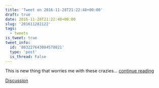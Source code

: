 ```yaml
---
title: 'Tweet on 2016-11-28T21:22:48+00:00'
draft: true
date: 2016-11-28T21:22:48+00:00
slug: '201611282122'
tags:
  - tweets
is_tweet: true
tweet_info:
  id: '803227643084578821'
  type: 'post'
  is_thread: False
---
```




This is new thing that worries me with these crazies... [continue reading](urls[0])

[Discussion](https://x.com/sytelus/status/803227643084578821)
